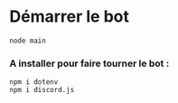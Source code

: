 # Démarrer le bot
`node main`

### A installer pour faire tourner le bot :
`npm i dotenv`  
`npm i discord.js`  